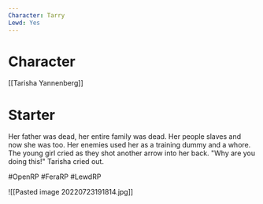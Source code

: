 ```yaml
---
Character: Tarry
Lewd: Yes
---
```

# Character
[[Tarisha Yannenberg]]

# Starter
Her father was dead, her entire family was dead. Her people slaves and now she was too. Her enemies used her as a training dummy and a whore. The young girl cried as they shot another arrow into her back. "Why are you doing this!" Tarisha cried out.


#OpenRP #FeraRP #LewdRP 

![[Pasted image 20220723191814.jpg]]